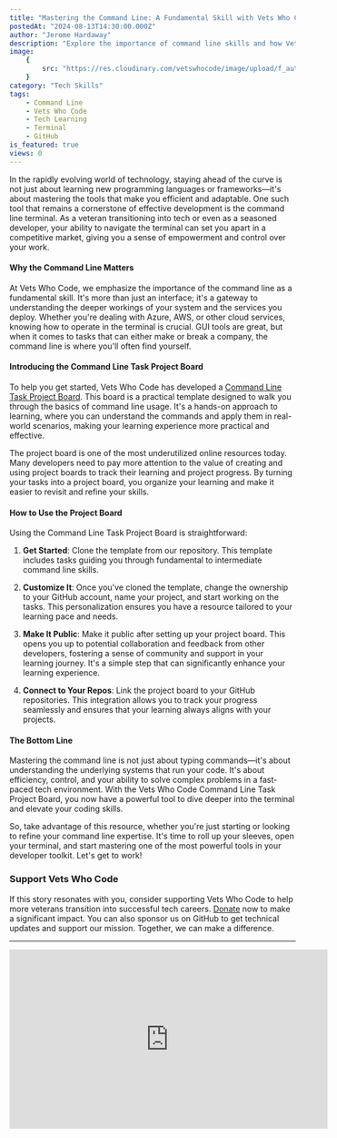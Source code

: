 ```yaml
---
title: "Mastering the Command Line: A Fundamental Skill with Vets Who Code"
postedAt: "2024-08-13T14:30:00.000Z"
author: "Jerome Hardaway"
description: "Explore the importance of command line skills and how Vets Who Code's Command Line Task Project Board can elevate your tech journey."
image:
    {
        src: "https://res.cloudinary.com/vetswhocode/image/upload/f_auto,q_auto,g_auto/v1723633145/cli-youtube_oi2yv3.png",
    }
category: "Tech Skills"
tags:
    - Command Line
    - Vets Who Code
    - Tech Learning
    - Terminal
    - GitHub
is_featured: true
views: 0
---
```


In the rapidly evolving world of technology, staying ahead of the curve is not just about learning new programming languages or frameworks—it's about mastering the tools that make you efficient and adaptable. One such tool that remains a cornerstone of effective development is the command line terminal. As a veteran transitioning into tech or even as a seasoned developer, your ability to navigate the terminal can set you apart in a competitive market, giving you a sense of empowerment and control over your work.

#### Why the Command Line Matters

At Vets Who Code, we emphasize the importance of the command line as a fundamental skill. It's more than just an interface; it's a gateway to understanding the deeper workings of your system and the services you deploy. Whether you're dealing with Azure, AWS, or other cloud services, knowing how to operate in the terminal is crucial. GUI tools are great, but when it comes to tasks that can either make or break a company, the command line is where you'll often find yourself.

#### Introducing the Command Line Task Project Board

To help you get started, Vets Who Code has developed a [Command Line Task Project Board](https://github.com/orgs/Vets-Who-Code/projects/50/views/1). This board is a practical template designed to walk you through the basics of command line usage. It's a hands-on approach to learning, where you can understand the commands and apply them in real-world scenarios, making your learning experience more practical and effective.

The project board is one of the most underutilized online resources today. Many developers need to pay more attention to the value of creating and using project boards to track their learning and project progress. By turning your tasks into a project board, you organize your learning and make it easier to revisit and refine your skills.

#### How to Use the Project Board

Using the Command Line Task Project Board is straightforward:

1. **Get Started**: Clone the template from our repository. This template includes tasks guiding you through fundamental to intermediate command line skills.

2. **Customize It**: Once you've cloned the template, change the ownership to your GitHub account, name your project, and start working on the tasks. This personalization ensures you have a resource tailored to your learning pace and needs.

3. **Make It Public**: Make it public after setting up your project board. This opens you up to potential collaboration and feedback from other developers, fostering a sense of community and support in your learning journey. It's a simple step that can significantly enhance your learning experience.

4. **Connect to Your Repos**: Link the project board to your GitHub repositories. This integration allows you to track your progress seamlessly and ensures that your learning always aligns with your projects.

#### The Bottom Line

Mastering the command line is not just about typing commands—it's about understanding the underlying systems that run your code. It's about efficiency, control, and your ability to solve complex problems in a fast-paced tech environment. With the Vets Who Code Command Line Task Project Board, you now have a powerful tool to dive deeper into the terminal and elevate your coding skills.

So, take advantage of this resource, whether you're just starting or looking to refine your command line expertise. It's time to roll up your sleeves, open your terminal, and start mastering one of the most powerful tools in your developer toolkit. Let's get to work!

### Support Vets Who Code

If this story resonates with you, consider supporting Vets Who Code to help more veterans transition into successful tech careers. [Donate](https://vetswhocode.io/donate) now to make a significant impact. You can also sponsor us on GitHub to get technical updates and support our mission. Together, we can make a difference.

---

<iframe width="560" height="315" src="https://www.youtube.com/embed/0AYmwrfS1xw" title="YouTube video player" frameborder="0" allow="accelerometer; autoplay; clipboard-write; encrypted-media; gyroscope; picture-in-picture; web-share" allowfullscreen></iframe>
